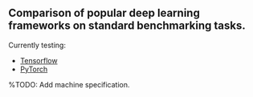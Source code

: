 ## Comparison of popular deep learning frameworks on standard benchmarking tasks.

Currently testing:
* [Tensorflow](https://www.tensorflow.org/)
* [PyTorch](http://pytorch.org/)

%TODO: Add machine specification.